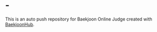 # -
This is an auto push repository for Baekjoon Online Judge created with [BaekjoonHub](https://github.com/BaekjoonHub/BaekjoonHub).

 
